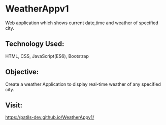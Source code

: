 # WeatherAppv1
Web application which shows current date,time and weather of specified city.
## Technology Used:
HTML, CSS, JavaScript(ES6), Bootstrap
## Objective:
Create a weather Application to display real-time weather of any specified city.
## Visit:
https://patils-dev.github.io/WeatherAppv1/
